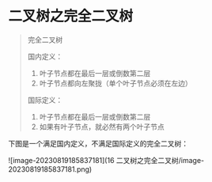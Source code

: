 # 二叉树之完全二叉树

> 完全二叉树
>
> 国内定义：
>
> 1. 叶子节点都在最后一层或倒数第二层
> 2. 叶子节点都向左聚拢（单个叶子节点必须在左边）
>
> 国际定义：
>
> 1. 叶子节点都在最后一层或倒数第二层
> 2. 如果有叶子节点，就必然有两个叶子节点

下图是一个满足国内定义，不满足国际定义的完全二叉树：

![image-20230819185837181](16 二叉树之完全二叉树/image-20230819185837181.png)